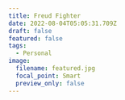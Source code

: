 ```yaml
---
title: Freud Fighter
date: 2022-08-04T05:05:31.709Z
draft: false
featured: false
tags:
  - Personal
image:
  filename: featured.jpg
  focal_point: Smart
  preview_only: false
---
```

